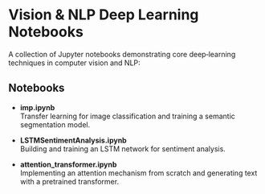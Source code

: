 # Vision & NLP Deep Learning Notebooks
A collection of Jupyter notebooks demonstrating core deep‑learning techniques in computer vision and NLP:

## Notebooks

- **imp.ipynb**  
  Transfer learning for image classification and training a semantic segmentation model.

- **LSTMSentimentAnalysis.ipynb**  
  Building and training an LSTM network for sentiment analysis.

- **attention_transformer.ipynb**  
  Implementing an attention mechanism from scratch and generating text with a pretrained transformer.
